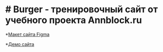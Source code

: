 # # Burger - тренировочный сайт от учебного проекта Annblock.ru
*[Макет сайта Figma](https://www.figma.com/file/De23P4yeCJuzqHHyEoRJRQ/Burgers-Menu-(Copy)?node-id=0%3A99)

*[Демо сайта ](https://www.figma.com/file/De23P4yeCJuzqHHyEoRJRQ/Burgers-Menu-(Copy)?node-id=0%3A99)
